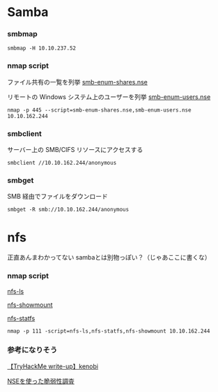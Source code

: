 # Samba

### smbmap

```
smbmap -H 10.10.237.52
```

### nmap script
ファイル共有の一覧を列挙
[smb-enum-shares.nse](https://nmap.org/nsedoc/scripts/smb-enum-shares.html)

リモートの Windows システム上のユーザーを列挙
[smb-enum-users.nse](https://nmap.org/nsedoc/scripts/smb-enum-users.html)

```
nmap -p 445 --script=smb-enum-shares.nse,smb-enum-users.nse 10.10.162.244
```

### smbclient
サーバー上の SMB/CIFS リソースにアクセスする

```
smbclient //10.10.162.244/anonymous
```

### smbget
SMB 経由でファイルをダウンロード

```
smbget -R smb://10.10.162.244/anonymous
```

# nfs
正直あんまわかってない
sambaとは別物っぽい？（じゃあここに書くな）

### nmap script

[nfs-ls](https://nmap.org/nsedoc/scripts/nfs-ls.html)

[nfs-showmount](https://nmap.org/nsedoc/scripts/nfs-showmount.html)

[nfs-statfs](https://nmap.org/nsedoc/scripts/nfs-statfs.html)

```
nmap -p 111 -script=nfs-ls,nfs-statfs,nfs-showmount 10.10.162.244
```


### 参考になりそう
[【TryHackMe write-up】kenobi](https://qiita.com/sanpo_shiho/items/4533b514c1e2458015)

[NSEを使った脆弱性調査](http://www.byakuya-shobo.co.jp/hj/moh2/pdf/moh2_p120_p131.pdf)

